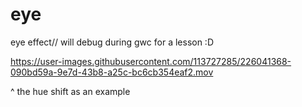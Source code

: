 # eye
eye effect// will debug during gwc for a lesson :D


https://user-images.githubusercontent.com/113727285/226041368-090bd59a-9e7d-43b8-a25c-bc6cb354eaf2.mov

^ the hue shift as an example
